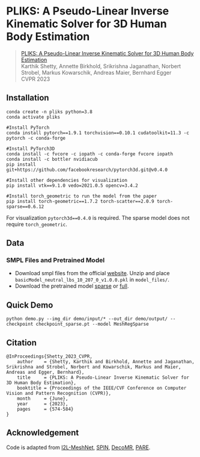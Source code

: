 # PLIKS: A Pseudo-Linear Inverse Kinematic Solver for 3D Human Body Estimation

> [PLIKS: A Pseudo-Linear Inverse Kinematic Solver for 3D Human Body Estimation](https://arxiv.org/abs/2211.11734)    
> Karthik Shetty, Annette Birkhold, Srikrishna Jaganathan, Norbert Strobel, Markus Kowarschik, Andreas Maier, Bernhard Egger  
> CVPR 2023  


## Installation  
```
conda create -n pliks python=3.8
conda activate pliks

#Install PyTorch
conda install pytorch==1.9.1 torchvision==0.10.1 cudatoolkit=11.3 -c pytorch -c conda-forge

#Install PyTorch3D
conda install -c fvcore -c iopath -c conda-forge fvcore iopath
conda install -c bottler nvidiacub
pip install git+https://github.com/facebookresearch/pytorch3d.git@v0.4.0

#Install other dependencies for visualization
pip install vtk==9.1.0 vedo=2021.0.5 opencv=3.4.2

#Install torch_geometric to run the model from the paper
pip install torch-geometric==1.7.2 torch-scatter==2.0.9 torch-sparse==0.6.12
```
For visualization `pytorch3d==0.4.0` is required. The sparse model does not require `torch_geometric`.  

## Data
### SMPL Files and Pretrained Model  
- Download smpl files from the official [website](https://smpl.is.tue.mpg.de/). Unzip and place `basicModel_neutral_lbs_10_207_0_v1.0.0.pkl` in `model_files/`. 
- Download the pretrained model [sparse](https://drive.google.com/file/d/1sVt71jxEF16VO2-247-9prbBW8B3iR2O/view?usp=sharing) or [full](https://drive.google.com/file/d/1FZbH6HccY78zfKvwfoyOhvaGAsN28Opd/view?usp=sharing).


## Quick Demo
```
python demo.py --img_dir demo/input/* --out_dir demo/output/ --checkpoint checkpoint_sparse.pt --model MeshRegSparse
```

## Citation  
```
@InProceedings{Shetty_2023_CVPR,
    author    = {Shetty, Karthik and Birkhold, Annette and Jaganathan, Srikrishna and Strobel, Norbert and Kowarschik, Markus and Maier, Andreas and Egger, Bernhard},
    title     = {PLIKS: A Pseudo-Linear Inverse Kinematic Solver for 3D Human Body Estimation},
    booktitle = {Proceedings of the IEEE/CVF Conference on Computer Vision and Pattern Recognition (CVPR)},
    month     = {June},
    year      = {2023},
    pages     = {574-584}
}
```

## Acknowledgement  
Code is adapted from [I2L-MeshNet](https://github.com/mks0601/I2L-MeshNet_RELEASE), [SPIN](https://github.com/nkolot/SPIN), [DecoMR](https://github.com/zengwang430521/DecoMR), [PARE](https://github.com/mkocabas/PARE/tree/master/pare).
